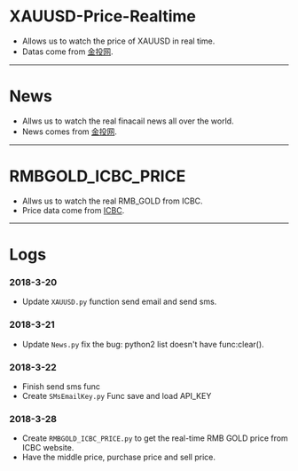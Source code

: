 # XAUUSD-Price-Realtime
- Allows us to watch the price of XAUUSD in real time.
- Datas come from [金投网](https://www.cngold.org/).

---

# News
- Allws us to watch the real finacail news all over the world.
- News comes from [金投网](https://www.cngold.org/).

---

# RMBGOLD_ICBC_PRICE
- Allws us to watch the real RMB_GOLD from ICBC.
- Price data come from [ICBC](http://m.icbc.com.cn/WapDynamicSite/TouchPage/GoldMarket/Default.aspx).

---

# Logs
### 2018-3-20
- Update `XAUUSD.py` function send email and send sms.
### 2018-3-21
- Update `News.py` fix the bug: python2 list doesn't have func:clear().
### 2018-3-22
- Finish send sms func
- Create `SMsEmailKey.py` Func save and load API_KEY

### 2018-3-28
- Create `RMBGOLD_ICBC_PRICE.py` to get the real-time RMB GOLD price from ICBC website.
- Have the middle price, purchase price and sell price.

